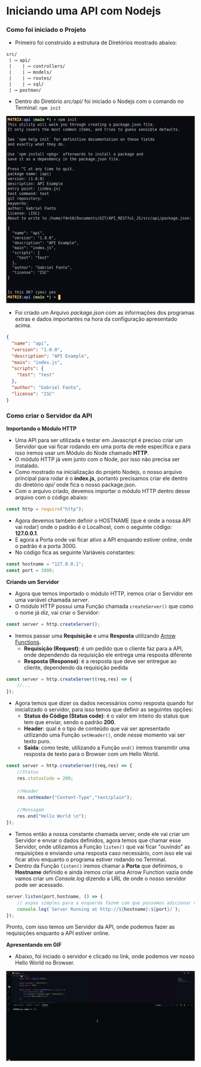 # Iniciando uma API com Nodejs

### Como foi iniciado o Projeto

* Primeiro foi construido a estrutura de Diretórios mostrado abaixo:

```text
src/
 | ⟶ api/
 |    | ⟶ controllers/
 |    | ⟶ models/
 |    | ⟶ routes/
 |    | ⟶ sql/
 | ⟶ postman/
```

* Dentro do Diretório _src/api/_ foi iniciado o Nodejs com o comando no Terminal: `npm init`

<img src="../images/init-node.png">

* Foi criado um Arquivo _package.json_ com as informações dos programas extras e dados importantes na hora da configuração apresentado acima.

```json
{
  "name": "api",
  "version": "1.0.0",
  "description": "API Example",
  "main": "index.js",
  "scripts": {
    "test": "test"
  },
  "author": "Gabriel Fanto",
  "license": "ISC"
}
```

### Como criar o Servidor da API

**Importando o Módulo HTTP**

* Uma API para ser utilizada e testar em Javascript é preciso criar um Servidor que vai ficar rodando em uma porta de rede específica e para isso iremos usar um Módulo do Node chamado **HTTP**.
* O módulo HTTP já vem junto com o Node, por isso não precisa ser instalado.
* Como mostrado na inicialização do projeto Nodejs, o nosso arquivo principal para rodar é o **index.js**, portanto precisamos criar ele dentro do diretório _api/_ onde fica o nosso package.json.
* Com o arquivo criado, devemos importar o módulo HTTP dentro desse arquivo com o código abaixo:
  
```javascript
const http = require("http");
```

* Agora devemos também definir o HOSTNAME (que é onde a nossa API vai rodar) onde o padrão é o Localhost, com o seguinte código: **127.0.0.1**.
* E agora a Porta onde vai ficar ativo a API enquando estiver online, onde o padrão é a porta 3000. 
* No código fica as seguinte Variáveis constantes:

```javascript
const hostname = "127.0.0.1";
const port = 3000;
```

**Criando um Servidor**

* Agora que temos importado o módulo HTTP, iremos criar o Servidor em uma variável chamada _server_.
* O módulo HTTP possui uma Função chamada `createServer()` que como o nome já diz, vai criar o Servidor:

```javascript
const server = http.createServer();
``` 

* Iremos passar uma **Requisição** e uma **Resposta** utilizando [Arrow Functions](https://www.w3schools.com/js/js_arrow_function.asp).
  * **Requisição (Request)**: é um pedido que o cliente faz para a API, onde dependendo da requisição ele entrega uma resposta diferente
  * **Resposta (Response)**: é a resposta que deve ser entregue ao cliente, dependendo da requisição pedida
  
```javascript
const server = http.createServer((req,res) => {
    //...
});
```

* Agora temos que dizer os dados necessários como resposta quando for inicializado o servidor, para isso temos que definir as seguintes opções:
  * **Status do Código (Status code)**: é o valor em inteiro do status que tem que enviar, sendo o padrão **200**.
  * **Header**: qual é o tipo de conteúdo que vai ser apresentado utilizando uma Função `setHeader()`, onde nesse momento vai ser texto puro.
  * **Saída**: como teste, utilizando a Função `end()` iremos transmitir uma resposta de texto para o Browser com um Hello World.

```javascript
const server = http.createServer((req,res) => {
    //Status
    res.statusCode = 200;
    
    //Header
    res.setHeader("Content-Type","text/plain");

    //Mensagem
    res.end("Hello World \n");
});
```

* Temos então a nossa constante chamada server, onde ele vai criar um Servidor e enviar o dados definidos, agora temos que chamar esse Servidor, onde utilizamos a Função `listen()` que vai ficar "ouvindo" as requisições e enviando uma resposta caso necessário, com isso ele vai ficar ativo enquanto o programa estiver rodando no Terminal.
* Dentro da Função `listen()` iremos chamar a **Porta** que definimos, o **Hostname** definido e ainda iremos criar uma Arrow Function vazia onde vamos criar um _Console.log_ dizendo a URL de onde o nosso servidor pode ser acessado.

```javascript
server.listen(port,hostname, () => {
    // aspas simples para a esquerda fazem com que possamos adicionar variaveis na String
    console.log(`Server Running at http://${hostname}:${port}/`);
});
```

Pronto, com isso temos um Servidor da API, onde podemos fazer as requisições enquanto a API estiver online.

**Apresentando em GIF**

* Abaixo, foi inciado o servidor e clicado no link, onde podemos ver nosso Hello World no Browser.

<img src="../images/basic-explain/server-test.gif">